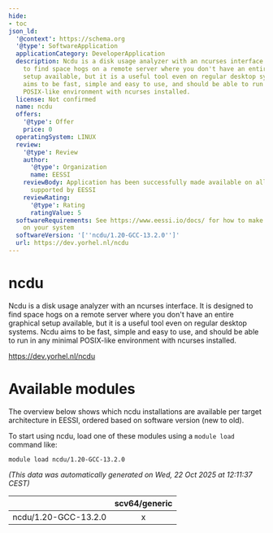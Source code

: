 ```yaml
---
hide:
- toc
json_ld:
  '@context': https://schema.org
  '@type': SoftwareApplication
  applicationCategory: DeveloperApplication
  description: Ncdu is a disk usage analyzer with an ncurses interface. It is designed
    to find space hogs on a remote server where you don't have an entire graphical
    setup available, but it is a useful tool even on regular desktop systems. Ncdu
    aims to be fast, simple and easy to use, and should be able to run in any minimal
    POSIX-like environment with ncurses installed.
  license: Not confirmed
  name: ncdu
  offers:
    '@type': Offer
    price: 0
  operatingSystem: LINUX
  review:
    '@type': Review
    author:
      '@type': Organization
      name: EESSI
    reviewBody: Application has been successfully made available on all architectures
      supported by EESSI
    reviewRating:
      '@type': Rating
      ratingValue: 5
  softwareRequirements: See https://www.eessi.io/docs/ for how to make EESSI available
    on your system
  softwareVersion: '[''ncdu/1.20-GCC-13.2.0'']'
  url: https://dev.yorhel.nl/ncdu
---
```


ncdu
====


Ncdu is a disk usage analyzer with an ncurses interface. It is designed to find space hogs on a remote server where you don't have an entire graphical setup available, but it is a useful tool even on regular desktop systems. Ncdu aims to be fast, simple and easy to use, and should be able to run in any minimal POSIX-like environment with ncurses installed.

https://dev.yorhel.nl/ncdu
# Available modules


The overview below shows which ncdu installations are available per target architecture in EESSI, ordered based on software version (new to old).

To start using ncdu, load one of these modules using a `module load` command like:

```shell
module load ncdu/1.20-GCC-13.2.0
```

*(This data was automatically generated on Wed, 22 Oct 2025 at 12:11:37 CEST)*

| |scv64/generic|
| :---: | :---: |
|ncdu/1.20-GCC-13.2.0|x|
